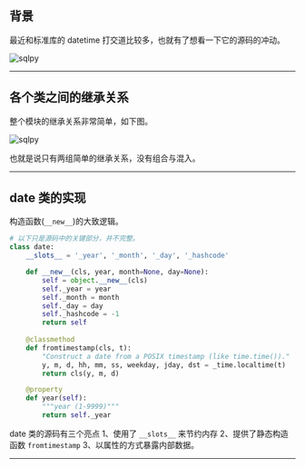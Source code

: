 ## 背景
最近和标准库的 datetime 打交道比较多，也就有了想看一下它的源码的冲动。

![sqlpy](static/2020-27/sqlpy-datetime-source-code.jpg)

---

## 各个类之间的继承关系
整个模块的继承关系非常简单，如下图。

![sqlpy](static/2020-27/sqlpy-datetime-uml.jpg)

也就是说只有两组简单的继承关系，没有组合与混入。

---


## date 类的实现
构造函数(`__new__`)的大致逻辑。
```python
# 以下只是源码中的关键部分，并不完整。
class date:
    __slots__ = '_year', '_month', '_day', '_hashcode'

    def __new__(cls, year, month=None, day=None):
        self = object.__new__(cls)
        self._year = year
        self._month = month
        self._day = day
        self._hashcode = -1
        return self
    
    @classmethod
    def fromtimestamp(cls, t):
        "Construct a date from a POSIX timestamp (like time.time())."
        y, m, d, hh, mm, ss, weekday, jday, dst = _time.localtime(t)
        return cls(y, m, d)

    @property
    def year(self):
        """year (1-9999)"""
        return self._year
```
date 类的源码有三个亮点 1、使用了 `__slots__` 来节约内存  2、提供了静态构造函数 `fromtimestamp`  3、以属性的方式暴露内部数据。

---